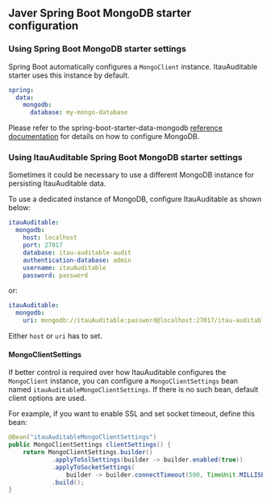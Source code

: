## Javer Spring Boot MongoDB starter configuration

### Using Spring Boot MongoDB starter settings

Spring Boot automatically configures a `MongoClient` instance.
ItauAuditable starter uses this instance by default.

```yaml
spring:
  data:
    mongodb:
      database: my-mongo-database
```
Please refer to the spring-boot-starter-data-mongodb 
[reference documentation](https://docs.spring.io/spring-boot/docs/current/reference/html/boot-features-nosql.html#boot-features-mongodb) for details on how to configure MongoDB.

### Using ItauAuditable Spring Boot MongoDB starter settings

Sometimes it could be necessary to use a different MongoDB instance
for persisting ItauAuditable data.

To use a dedicated instance of MongoDB, configure ItauAuditable as shown below:

```yaml
itauAuditable:
  mongodb:
    host: localhost
    port: 27017
    database: itau-auditable-audit
    authentication-database: admin
    username: itauAuditable
    password: password
```

or:

```yaml
itauAuditable:
  mongodb:
    uri: mongodb://itauAuditable:password@localhost:27017/itau-auditable-audit&authSource=admin
```

Either `host` or `uri` has to set.

#### MongoClientSettings
If better control is required over how ItauAuditable configures the `MongoClient` instance,
you can configure a `MongoClientSettings` bean named `itauAuditableMongoClientSettings`.
If there is no such bean, default client options are used. 

For example, if you want to enable SSL and set socket timeout,
define this bean:

```java
@Bean("itauAuditableMongoClientSettings")
public MongoClientSettings clientSettings() {
    return MongoClientSettings.builder()
            .applyToSslSettings(builder -> builder.enabled(true))
            .applyToSocketSettings(
                builder -> builder.connectTimeout(500, TimeUnit.MILLISECONDS))
            .build();
}
```